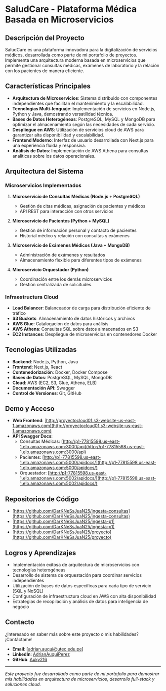 # SaludCare - Plataforma Médica Basada en Microservicios

## Descripción del Proyecto

SaludCare es una plataforma innovadora para la digitalización de servicios médicos, desarrollada como parte de mi portafolio de proyectos. Implementa una arquitectura moderna basada en microservicios que permite gestionar consultas médicas, exámenes de laboratorio y la relación con los pacientes de manera eficiente.

## Características Principales

- **Arquitectura de Microservicios**: Sistema distribuido con componentes independientes que facilitan el mantenimiento y la escalabilidad.
- **Tecnologías Multi-lenguaje**: Implementación de servicios en Node.js, Python y Java, demostrando versatilidad técnica.
- **Bases de Datos Heterogéneas**: PostgreSQL, MySQL y MongoDB para optimizar el almacenamiento según las necesidades de cada servicio.
- **Despliegue en AWS**: Utilización de servicios cloud de AWS para garantizar alta disponibilidad y escalabilidad.
- **Frontend Moderno**: Interfaz de usuario desarrollada con Next.js para una experiencia fluida y responsiva.
- **Análisis de Datos**: Implementación de AWS Athena para consultas analíticas sobre los datos operacionales.

## Arquitectura del Sistema

### Microservicios Implementados

1. **Microservicio de Consultas Médicas (Node.js + PostgreSQL)**
   - Gestión de citas médicas, asignación de pacientes y médicos
   - API REST para interacción con otros servicios

2. **Microservicio de Pacientes (Python + MySQL)**
   - Gestión de información personal y contacto de pacientes
   - Historial médico y relación con consultas y exámenes

3. **Microservicio de Exámenes Médicos (Java + MongoDB)**
   - Administración de exámenes y resultados
   - Almacenamiento flexible para diferentes tipos de exámenes

4. **Microservicio Orquestador (Python)**
   - Coordinación entre los demás microservicios
   - Gestión centralizada de solicitudes

### Infraestructura Cloud

- **Load Balancer**: Balanceador de carga para distribución eficiente de tráfico
- **S3 Buckets**: Almacenamiento de datos históricos y archivos
- **AWS Glue**: Catalogación de datos para análisis
- **AWS Athena**: Consultas SQL sobre datos almacenados en S3
- **EC2 Instances**: Despliegue de microservicios en contenedores Docker

## Tecnologías Utilizadas

- **Backend**: Node.js, Python, Java
- **Frontend**: Next.js, React
- **Contenedorización**: Docker, Docker Compose
- **Bases de Datos**: PostgreSQL, MySQL, MongoDB
- **Cloud**: AWS (EC2, S3, Glue, Athena, ELB)
- **Documentación API**: Swagger
- **Control de Versiones**: Git, GitHub

## Demo y Acceso

- **Web Frontend**: [http://proyectocloud01.s3-website-us-east-1.amazonaws.com](http://proyectocloud01.s3-website-us-east-1.amazonaws.com)
- **API Swagger Docs**:
  - Consultas Médicas: [http://p1-77815598.us-east-1.elb.amazonaws.com:3000/api](http://p1-77815598.us-east-1.elb.amazonaws.com:3000/api)
  - Pacientes: [http://p1-77815598.us-east-1.elb.amazonaws.com:5000/apidocs/](http://p1-77815598.us-east-1.elb.amazonaws.com:5000/apidocs/)
  - Orquestador: [http://p1-77815598.us-east-1.elb.amazonaws.com:5002/apidocs/](http://p1-77815598.us-east-1.elb.amazonaws.com:5002/apidocs/)

## Repositorios de Código

- [https://github.com/DarKNeSsJuaN25/ingesta-consultas](https://github.com/DarKNeSsJuaN25/ingesta-consultas)
- [https://github.com/DarKNeSsJuaN25/ingesta-p1](https://github.com/DarKNeSsJuaN25/ingesta-p1)
- [https://github.com/DarKNeSsJuaN25/proyecto](https://github.com/DarKNeSsJuaN25/proyecto)

## Logros y Aprendizajes

- Implementación exitosa de arquitectura de microservicios con tecnologías heterogéneas
- Desarrollo de sistema de orquestación para coordinar servicios independientes
- Utilización de bases de datos específicas para cada tipo de servicio (SQL y NoSQL)
- Configuración de infraestructura cloud en AWS con alta disponibilidad
- Estrategias de recopilación y análisis de datos para inteligencia de negocio

## Contacto

¿Interesado en saber más sobre este proyecto o mis habilidades? ¡Contáctame!

- **Email**: [adrian.auqui@utec.edu.pe]
- **LinkedIn**: [AdrianAuquiPerez](https://www.linkedin.com/in/adrian-antonio-auqui-perez-a079b2291/)
- **GitHub**: [Auky216](https://github.com/Auky216)

---

*Este proyecto fue desarrollado como parte de mi portafolio para demostrar mis habilidades en arquitectura de microservicios, desarrollo full-stack y soluciones cloud.*